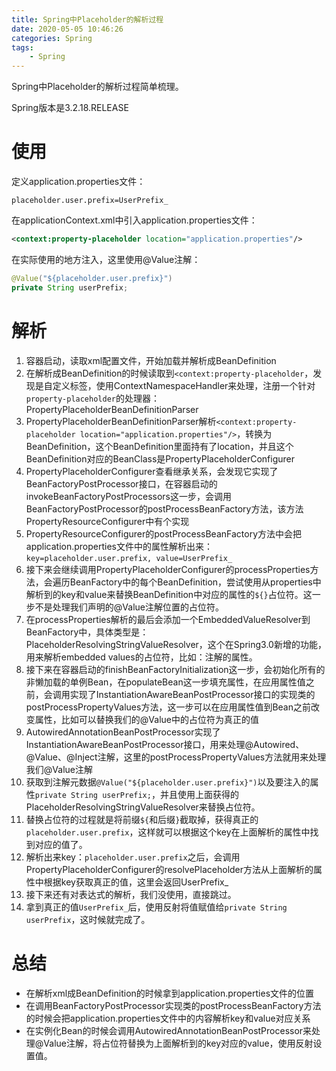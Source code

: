 ```yaml
---
title: Spring中Placeholder的解析过程
date: 2020-05-05 10:46:26
categories: Spring
tags:
	- Spring
---
```


Spring中Placeholder的解析过程简单梳理。

<!--more-->

Spring版本是3.2.18.RELEASE

# 使用

定义application.properties文件：

```properties
placeholder.user.prefix=UserPrefix_
```

在applicationContext.xml中引入application.properties文件：

```xml
<context:property-placeholder location="application.properties"/>
```

在实际使用的地方注入，这里使用@Value注解：

```java
@Value("${placeholder.user.prefix}")
private String userPrefix;
```

# 解析

1. 容器启动，读取xml配置文件，开始加载并解析成BeanDefinition
2. 在解析成BeanDefinition的时候读取到`<context:property-placeholder`，发现是自定义标签，使用ContextNamespaceHandler来处理，注册一个针对`property-placeholder`的处理器：PropertyPlaceholderBeanDefinitionParser
3. PropertyPlaceholderBeanDefinitionParser解析`<context:property-placeholder location="application.properties"/>`，转换为BeanDefinition，这个BeanDefinition里面持有了location，并且这个BeanDefinition对应的BeanClass是PropertyPlaceholderConfigurer
4. PropertyPlaceholderConfigurer查看继承关系，会发现它实现了BeanFactoryPostProcessor接口，在容器启动的invokeBeanFactoryPostProcessors这一步，会调用BeanFactoryPostProcessor的postProcessBeanFactory方法，该方法PropertyResourceConfigurer中有个实现
5. PropertyResourceConfigurer的postProcessBeanFactory方法中会把application.properties文件中的属性解析出来：`key=placeholder.user.prefix, value=UserPrefix_`
6. 接下来会继续调用PropertyPlaceholderConfigurer的processProperties方法，会遍历BeanFactory中的每个BeanDefinition，尝试使用从properties中解析到的key和value来替换BeanDefinition中对应的属性的`${}`占位符。这一步不是处理我们声明的@Value注解位置的占位符。
7. 在processProperties解析的最后会添加一个EmbeddedValueResolver到BeanFactory中，具体类型是：PlaceholderResolvingStringValueResolver，这个在Spring3.0新增的功能，用来解析embedded values的占位符，比如：注解的属性。
8. 接下来在容器启动的finishBeanFactoryInitialization这一步，会初始化所有的非懒加载的单例Bean，在populateBean这一步填充属性，在应用属性值之前，会调用实现了InstantiationAwareBeanPostProcessor接口的实现类的postProcessPropertyValues方法，这一步可以在应用属性值到Bean之前改变属性，比如可以替换我们的@Value中的占位符为真正的值
9. AutowiredAnnotationBeanPostProcessor实现了InstantiationAwareBeanPostProcessor接口，用来处理@Autowired、@Value、@Inject注解，这里的postProcessPropertyValues方法就用来处理我们@Value注解
10. 获取到注解元数据`@Value("${placeholder.user.prefix}")`以及要注入的属性`private String userPrefix;`，并且使用上面获得的PlaceholderResolvingStringValueResolver来替换占位符。
11. 替换占位符的过程就是将前缀`${`和后缀`}`截取掉，获得真正的`placeholder.user.prefix`，这样就可以根据这个key在上面解析的属性中找到对应的值了。
12. 解析出来key：`placeholder.user.prefix`之后，会调用PropertyPlaceholderConfigurer的resolvePlaceholder方法从上面解析的属性中根据key获取真正的值，这里会返回UserPrefix_
13. 接下来还有对表达式的解析，我们没使用，直接跳过。
14. 拿到真正的值`UserPrefix_`后，使用反射将值赋值给`private String userPrefix`，这时候就完成了。

# 总结

- 在解析xml成BeanDefinition的时候拿到application.properties文件的位置
- 在调用BeanFactoryPostProcessor实现类的postProcessBeanFactory方法的时候会把application.properties文件中的内容解析key和value对应关系
- 在实例化Bean的时候会调用AutowiredAnnotationBeanPostProcessor来处理@Value注解，将占位符替换为上面解析到的key对应的value，使用反射设置值。

